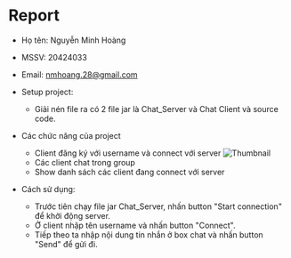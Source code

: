 # Report

- Họ tên: Nguyễn Minh Hoàng
- MSSV: 20424033
- Email: nmhoang.28@gmail.com
- Setup project:
    - Giải nén file ra có 2 file jar là Chat_Server và Chat Client và source code.
        
- Các chức năng của project
    - Client đăng ký với username và connect với server
    ![Thumbnail](i.imgur.com/uXDB3Zc.png)
    - Các client chat trong group
    - Show danh sách các client đang connect với server
- Cách sử dụng:
    - Trước tiên chạy file jar Chat_Server, nhấn button "Start connection" để khởi động server.
    - Ở client nhập tên username và nhấn button "Connect".
    - Tiếp theo ta nhập nội dung tin nhắn ở box chat và nhấn button "Send" để gửi đi.
